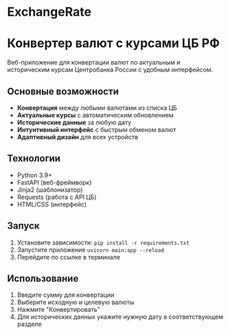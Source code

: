 # ExchangeRate
#  Конвертер валют с курсами ЦБ РФ

Веб-приложение для конвертации валют по актуальным и историческим курсам Центробанка России с удобным интерфейсом.

##  Основные возможности

- **Конвертация** между любыми валютами из списка ЦБ
- **Актуальные курсы** с автоматическим обновлением
- **Исторические данные** за любую дату
- **Интуитивный интерфейс** с быстрым обменом валют
- **Адаптивный дизайн** для всех устройств

##  Технологии

- Python 3.9+
- FastAPI (веб-фреймворк)
- Jinja2 (шаблонизатор)
- Requests (работа с API ЦБ)
- HTML/CSS (интерфейс)

##  Запуск

1. Установите зависимости:
```pip install -r requirements.txt```
2. Запустите приложение
```uvicorn main:app --reload```
3. Перейдите по ссылке в терминале

## Использование
1. Введите сумму для конвертации
2. Выберите исходную и целевую валюты
3. Нажмите "Конвертировать"
4. Для исторических данных укажите нужную дату в соответствующем разделе
